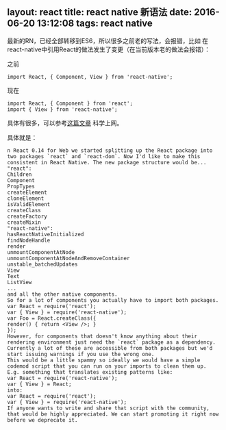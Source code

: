 layout: react
title: react native 新语法
date: 2016-06-20 13:12:08
tags: react native
---

最新的RN，已经全部转移到ES6，所以很多之前老的写法，会报错，比如
在react-native中引用React的做法发生了变更（在当前版本老的做法会报错）：

之前

	import React, { Component, View } from 'react-native';

现在

	import React, { Component } from 'react';
	import { View } from 'react-native';

具体有很多，可以参考[这篇文章](https://www.facebook.com/groups/reactnativeoss/permalink/1540818949548067/) 科学上网。

具体就是：

```
n React 0.14 for Web we started splitting up the React package into two packages `react` and `react-dom`. Now I'd like to make this consistent in React Native. The new package structure would be...
"react":
Children
Component
PropTypes
createElement
cloneElement
isValidElement
createClass
createFactory
createMixin
"react-native":
hasReactNativeInitialized
findNodeHandle
render
unmountComponentAtNode
unmountComponentAtNodeAndRemoveContainer
unstable_batchedUpdates
View
Text
ListView
...
and all the other native components.
So for a lot of components you actually have to import both packages.
var React = require('react');
var { View } = require('react-native');
var Foo = React.createClass({
render() { return <View />; }
});
However, for components that doesn't know anything about their rendering environment just need the `react` package as a dependency.
Currently a lot of these are accessible from both packages but we'd start issuing warnings if you use the wrong one.
This would be a little spammy so ideally we would have a simple codemod script that you can run on your imports to clean them up.
E.g. something that translates existing patterns like:
var React = require('react-native');
var { View } = React;
into:
var React = require('react');
var { View } = require('react-native');
If anyone wants to write and share that script with the community, that would be highly appreciated. We can start promoting it right now before we deprecate it.
```
